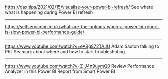 https://dax.tips/2021/02/15/visualise-your-power-bi-refresh/
See where what is happening during Power BI refresh

---
https://selfservicebi.co.uk/what-are-the-options-when-a-power-bi-report-is-slow-power-bi-performance-guide/

---
https://www.youtube.com/watch?v=eABg872TAJU
Adam Saxton talking to Phil Seamark about where and how to start troubleshoting

---
https://www.youtube.com/watch?v=Z-J4n9uymQ0
Review Performance Analyzer in this Power BI Report from Smart Power BI